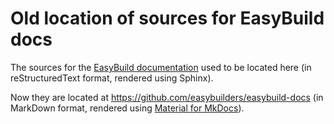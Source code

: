 # Old location of sources for EasyBuild docs

The sources for the [EasyBuild documentation](https://docs.easybuild.io) used to be located here
(in reStructuredText format, rendered using Sphinx).

Now they are located at <https://github.com/easybuilders/easybuild-docs> (in MarkDown format, rendered using
[Material for MkDocs](https://squidfunk.github.io/mkdocs-material)).
